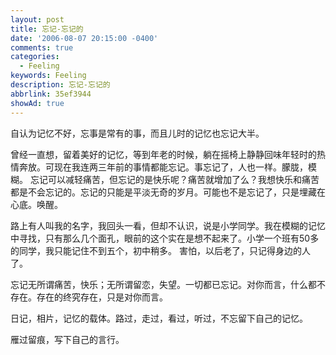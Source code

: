 ```yaml
---
layout: post
title: 忘记-忘记的
date: '2006-08-07 20:15:00 -0400'
comments: true
categories:
  - Feeling
keywords: Feeling
description: 忘记-忘记的
abbrlink: 35ef3944
showAd: true
---
```


自认为记忆不好，忘事是常有的事，而且儿时的记忆也忘记大半。

曾经一直想，留着美好的记忆，等到年老的时候，躺在摇椅上静静回味年轻时的热情奔放。可现在我连两三年前的事情都能忘记。事忘记了，人也一样。朦胧，模糊。
忘记可以减轻痛苦，但忘记的是快乐呢？痛苦就增加了么？我想快乐和痛苦都是不会忘记的。忘记的只能是平淡无奇的岁月。可能也不是忘记了，只是埋藏在心底。唤醒。

路上有人叫我的名字，我回头一看，但却不认识，说是小学同学。我在模糊的记忆中寻找，只有那么几个面孔，眼前的这个实在是想不起来了。小学一个班有50多的同学，我只能记住不到五个，初中稍多。
害怕，以后老了，只记得身边的人了。

忘记无所谓痛苦，快乐；无所谓留恋，失望。一切都已忘记。对你而言，什么都不存在。存在的终究存在，只是对你而言。

日记，相片，记忆的载体。路过，走过，看过，听过，不忘留下自己的记忆。

雁过留痕，写下自己的言行。

